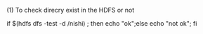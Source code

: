 (1) To check direcry exist in the HDFS or not

if $(hdfs dfs -test -d /nishi) ; then echo "ok";else echo "not ok"; fi